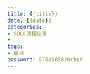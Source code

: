 ```yaml
---
title: {{title}}
date: {{date}} 
categories: 
- SDLC流程记录
- 
tags: 
- 编译
password: 9761565829chen
---
```

